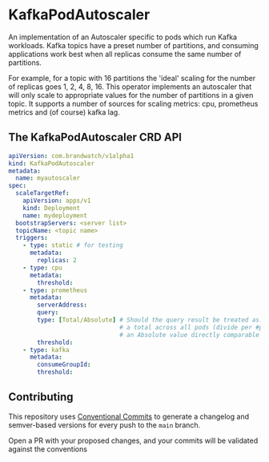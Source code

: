 # KafkaPodAutoscaler

An implementation of an Autoscaler specific to pods which run Kafka workloads. Kafka topics have a preset number of partitions, and consuming applications work best when all replicas consume the same number of partitions.

For example, for a topic with 16 partitions the 'ideal' scaling for the number of replicas goes 1, 2, 4, 8, 16. This operator implements an autoscaler that will only scale to appropriate values for the number of partitions in a given topic. It supports a number of sources for scaling metrics: cpu, prometheus metrics and (of course) kafka lag.

## The KafkaPodAutoscaler CRD API

```yaml
apiVersion: com.brandwatch/v1alpha1
kind: KafkaPodAutoscaler
metadata:
  name: myautoscaler
spec:
  scaleTargetRef:
    apiVersion: apps/v1
    kind: Deployment
    name: mydeployment
  bootstrapServers: <server list>
  topicName: <topic name>
  triggers:
    - type: static # for testing
      metadata:
        replicas: 2
    - type: cpu
      metadata:
        threshold: 
    - type: prometheus
      metadata:
        serverAddress: 
        query: 
        type: [Total/Absolute] # Should the query result be treated as:
                               # a total across all pods (divide per #pods to compare with threshold, or 
                               # an Absolute value directly comparable with threshold
        threshold: 
    - type: kafka
      metadata:
        consumeGroupId:
        threshold: 
```


## Contributing

This repository uses [Conventional Commits](https://www.conventionalcommits.org/en/v1.0.0/) to generate a changelog and semver-based versions for every push to the `main` branch.

Open a PR with your proposed changes, and your commits will be validated against the conventions


